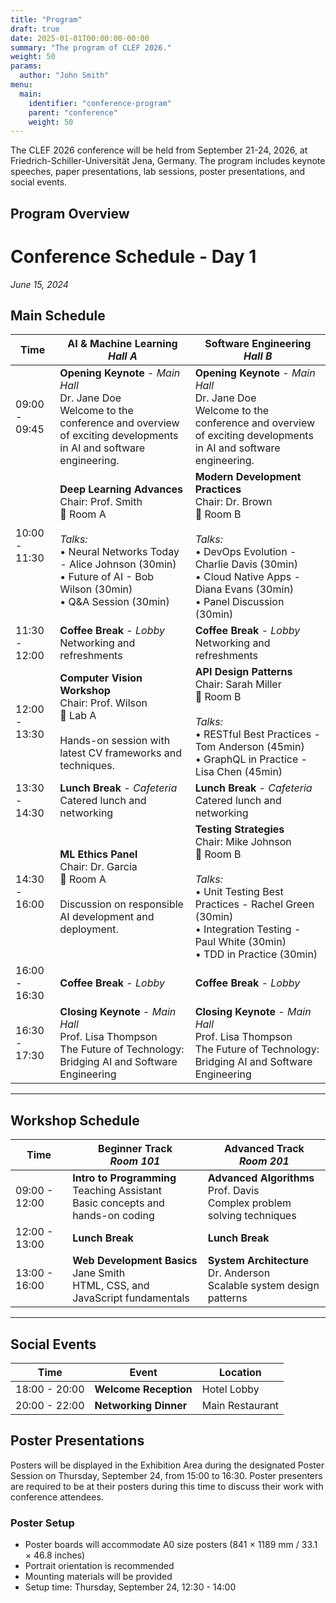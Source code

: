 ```yaml
---
title: "Program"
draft: true
date: 2025-01-01T00:00:00-00:00
summary: "The program of CLEF 2026."
weight: 50
params:
  author: "John Smith"
menu:
  main:
    identifier: "conference-program"
    parent: "conference"
    weight: 50
---
```


The CLEF 2026 conference will be held from September 21-24, 2026, at Friedrich-Schiller-Universität Jena, Germany. The program includes keynote speeches, paper presentations, lab sessions, poster presentations, and social events.

## Program Overview

# Conference Schedule - Day 1
*June 15, 2024*

## Main Schedule

| Time | AI & Machine Learning<br>*Hall A* | Software Engineering<br>*Hall B* |
|------|-----------------------------------|-----------------------------------|
| 09:00 - 09:45 | **Opening Keynote** - *Main Hall*<br>Dr. Jane Doe<br>Welcome to the conference and overview of exciting developments in AI and software engineering. | **Opening Keynote** - *Main Hall*<br>Dr. Jane Doe<br>Welcome to the conference and overview of exciting developments in AI and software engineering. |
| 10:00 - 11:30 | **Deep Learning Advances**<br>Chair: Prof. Smith<br>📍 Room A<br><br>*Talks:*<br>• Neural Networks Today - Alice Johnson (30min)<br>• Future of AI - Bob Wilson (30min)<br>• Q&A Session (30min) | **Modern Development Practices**<br>Chair: Dr. Brown<br>📍 Room B<br><br>*Talks:*<br>• DevOps Evolution - Charlie Davis (30min)<br>• Cloud Native Apps - Diana Evans (30min)<br>• Panel Discussion (30min) |
| 11:30 - 12:00 | **Coffee Break** - *Lobby*<br>Networking and refreshments | **Coffee Break** - *Lobby*<br>Networking and refreshments |
| 12:00 - 13:30 | **Computer Vision Workshop**<br>Chair: Prof. Wilson<br>📍 Lab A<br><br>Hands-on session with latest CV frameworks and techniques. | **API Design Patterns**<br>Chair: Sarah Miller<br>📍 Room B<br><br>*Talks:*<br>• RESTful Best Practices - Tom Anderson (45min)<br>• GraphQL in Practice - Lisa Chen (45min) |
| 13:30 - 14:30 | **Lunch Break** - *Cafeteria*<br>Catered lunch and networking | **Lunch Break** - *Cafeteria*<br>Catered lunch and networking |
| 14:30 - 16:00 | **ML Ethics Panel**<br>Chair: Dr. Garcia<br>📍 Room A<br><br>Discussion on responsible AI development and deployment. | **Testing Strategies**<br>Chair: Mike Johnson<br>📍 Room B<br><br>*Talks:*<br>• Unit Testing Best Practices - Rachel Green (30min)<br>• Integration Testing - Paul White (30min)<br>• TDD in Practice (30min) |
| 16:00 - 16:30 | **Coffee Break** - *Lobby* | **Coffee Break** - *Lobby* |
| 16:30 - 17:30 | **Closing Keynote** - *Main Hall*<br>Prof. Lisa Thompson<br>The Future of Technology: Bridging AI and Software Engineering | **Closing Keynote** - *Main Hall*<br>Prof. Lisa Thompson<br>The Future of Technology: Bridging AI and Software Engineering |

---

## Workshop Schedule

| Time | Beginner Track<br>*Room 101* | Advanced Track<br>*Room 201* |
|------|------------------------------|-------------------------------|
| 09:00 - 12:00 | **Intro to Programming**<br>Teaching Assistant<br>Basic concepts and hands-on coding | **Advanced Algorithms**<br>Prof. Davis<br>Complex problem solving techniques |
| 12:00 - 13:00 | **Lunch Break** | **Lunch Break** |
| 13:00 - 16:00 | **Web Development Basics**<br>Jane Smith<br>HTML, CSS, and JavaScript fundamentals | **System Architecture**<br>Dr. Anderson<br>Scalable system design patterns |

---

## Social Events

| Time | Event | Location |
|------|--------|----------|
| 18:00 - 20:00 | **Welcome Reception** | Hotel Lobby |
| 20:00 - 22:00 | **Networking Dinner** | Main Restaurant |

## Poster Presentations

Posters will be displayed in the Exhibition Area during the designated Poster Session on Thursday, September 24, from 15:00 to 16:30. Poster presenters are required to be at their posters during this time to discuss their work with conference attendees.

### Poster Setup

- Poster boards will accommodate A0 size posters (841 × 1189 mm / 33.1 × 46.8 inches)
- Portrait orientation is recommended
- Mounting materials will be provided
- Setup time: Thursday, September 24, 12:30 - 14:00
